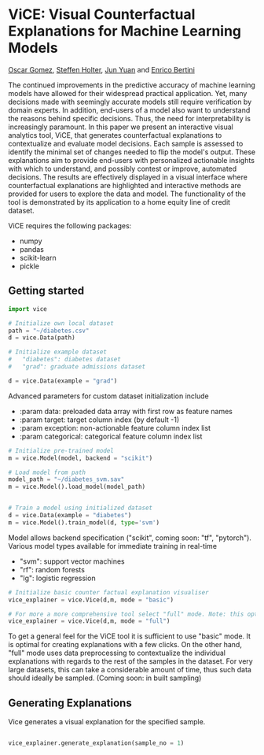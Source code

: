 # ViCE: Visual Counterfactual Explanations for Machine Learning Models


[Oscar Gomez](https://github.com/oscargomezq/), [Steffen Holter](https://github.com/5teffen/), [Jun Yuan](https://github.com/junyuanjun/) and [Enrico Bertini](http://enrico.bertini.io/)

The continued improvements in the predictive accuracy of machine learning models have allowed for their widespread practical application. Yet, many decisions made with seemingly accurate models still require verification by domain experts. In addition, end-users of a model also want to understand the reasons behind specific decisions. Thus, the need for interpretability is increasingly paramount. In this paper we present an interactive visual analytics tool, ViCE, that generates counterfactual explanations to contextualize and evaluate model decisions. Each sample is assessed to identify the minimal set of changes needed to flip the model's output. These explanations aim to provide end-users with personalized actionable insights with which to understand, and possibly contest or improve, automated decisions. The results are effectively displayed in a visual interface where counterfactual explanations are highlighted and interactive methods are provided for users to explore the data and model. The functionality of the tool is demonstrated by its application to a home equity line of credit dataset.


ViCE requires the following packages:

* numpy
* pandas
* scikit-learn
* pickle


Getting started
-------------------------
```python
import vice

# Initialize own local dataset
path = "~/diabetes.csv"
d = vice.Data(path)

# Initialize example dataset
#   "diabetes": diabetes dataset
#   "grad": graduate admissions dataset

d = vice.Data(example = "grad")
```
Advanced parameters for custom dataset initialization include
* :param data: preloaded data array with first row as feature names
* :param target: target column index (by default -1)
* :param exception: non-actionable feature column index list
* :param categorical: categorical feature column index list


```python
# Initialize pre-trained model
m = vice.Model(model, backend = "scikit")

# Load model from path
model_path = "~/diabetes_svm.sav"
m = vice.Model().load_model(model_path)


# Train a model using initialized dataset
d = vice.Data(example = "diabetes")
m = vice.Model().train_model(d, type='svm')
```

Model allows backend specification ("scikit", coming soon: "tf", "pytorch"). 
Various model types available for immediate training in real-time
* "svm": support vector machines
* "rf": random forests
* "lg": logistic regression


```python
# Initialize basic counter factual explanation visualiser
vice_explainer = vice.Vice(d,m, mode = "basic")

# For more a more comprehensive tool select "full" mode. Note: this option can be time intensive
vice_explainer = vice.Vice(d,m, mode = "full")

```
To get a general feel for the ViCE tool it is sufficient to use "basic" mode. It is optimal for creating explanations with a few clicks. On the other hand, "full" mode uses data preprocessing to contextualize the individual explanations with regards to the rest of the samples in the dataset. For very large datasets, this can take a considerable amount of time, thus such data should ideally be sampled. (Coming soon: in built sampling)

Generating Explanations
-------------------------
Vice generates a visual explanation for the specified sample. 

```python

vice_explainer.generate_explanation(sample_no = 1)

```






